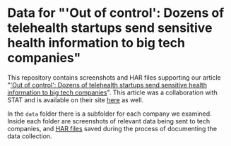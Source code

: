 # Data for "'Out of control': Dozens of telehealth startups send sensitive health information to big tech companies"

This repository contains screenshots and HAR files supporting our article "['Out of control': Dozens of telehealth startups send sensitive health information to big tech companies](https://themarkup.org/TKTK)". This article was a collaboration with STAT and is available on their site [here](https://statnews.com/TKTKT) as well.

In the `data` folder there is a subfolder for each company we examined. Inside each folder are screenshots of relevant data being sent to tech companies, and [HAR files](https://en.wikipedia.org/wiki/HAR_(file_format)) saved during the process of documenting the data collection.
